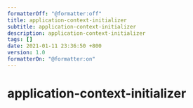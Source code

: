 ```yaml
---
formatterOff: "@formatter:off"
title: application-context-initializer 
subtitle: application-context-initializer 
description: application-context-initializer 
tags: [] 
date: 2021-01-11 23:36:50 +800 
version: 1.0
formatterOn: "@formatter:on"
---
```


# application-context-initializer    